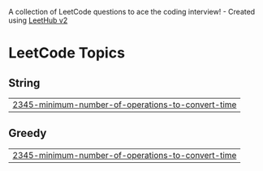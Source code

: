 A collection of LeetCode questions to ace the coding interview! - Created using [LeetHub v2](https://github.com/arunbhardwaj/LeetHub-2.0)
<!---LeetCode Topics Start-->
# LeetCode Topics
## String
|  |
| ------- |
| [2345-minimum-number-of-operations-to-convert-time](https://github.com/RajGupta-0904/Leetcode/tree/master/2345-minimum-number-of-operations-to-convert-time) |
## Greedy
|  |
| ------- |
| [2345-minimum-number-of-operations-to-convert-time](https://github.com/RajGupta-0904/Leetcode/tree/master/2345-minimum-number-of-operations-to-convert-time) |
<!---LeetCode Topics End-->